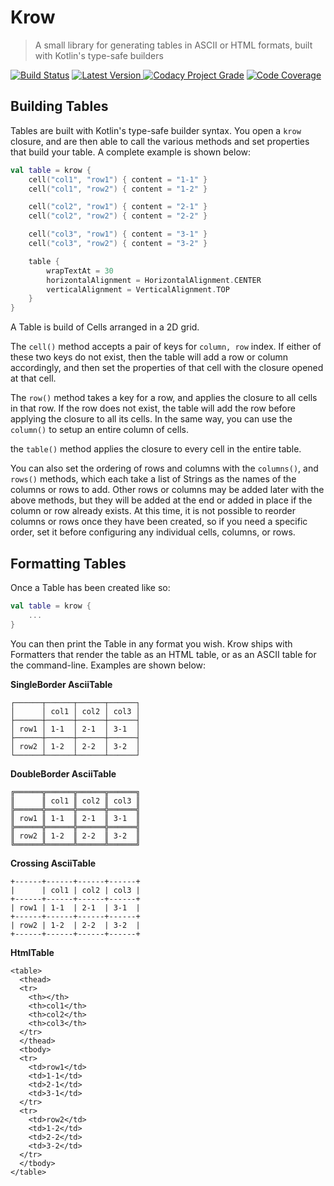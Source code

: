 # Krow

> A small library for generating tables in ASCII or HTML formats, built with Kotlin's type-safe builders

[![Build Status](https://travis-ci.org/copper-leaf/krow.svg?branch=master)](https://travis-ci.org/copper-leaf/krow)
[![Latest Version](https://api.bintray.com/packages/javaeden/Eden/krow/images/download.svg) ](https://bintray.com/javaeden/Eden/krow/_latestVersion)
[![Codacy Project Grade](https://api.codacy.com/project/badge/Grade/37385c8388e6499793a509fc335fa21c)](https://www.codacy.com/app/cjbrooks12/krow?utm_source=github.com&amp;utm_medium=referral&amp;utm_content=copper-leaf/krow&amp;utm_campaign=Badge_Grade)
[![Code Coverage](https://api.codacy.com/project/badge/Coverage/37385c8388e6499793a509fc335fa21c)](https://www.codacy.com/app/cjbrooks12/krow?utm_source=github.com&utm_medium=referral&utm_content=copper-leaf/krow&utm_campaign=Badge_Coverage)

## Building Tables

Tables are built with Kotlin's type-safe builder syntax. You open a `krow` closure, and are then able to call the 
various methods and set properties that build your table. A complete example is shown below: 

```kotlin
val table = krow {
    cell("col1", "row1") { content = "1-1" }
    cell("col1", "row2") { content = "1-2" }

    cell("col2", "row1") { content = "2-1" }
    cell("col2", "row2") { content = "2-2" }

    cell("col3", "row1") { content = "3-1" }
    cell("col3", "row2") { content = "3-2" }

    table {
        wrapTextAt = 30
        horizontalAlignment = HorizontalAlignment.CENTER
        verticalAlignment = VerticalAlignment.TOP
    }
}
```

A Table is build of Cells arranged in a 2D grid.

The `cell()` method accepts a pair of keys for `column, row` index. If either of these two keys do not exist, then the 
table will add a row or column accordingly, and then set the properties of that cell with the closure opened at that 
cell.

The `row()` method takes a key for a row, and applies the closure to all cells in that row. If the row does not exist, 
the table will add the row before applying the closure to all its cells. In the same way, you can use the `column()` to
setup an entire column of cells.

the `table()` method applies the closure to every cell in the entire table.

You can also set the ordering of rows and columns with the `columns()`, and `rows()` methods, which each take a list of
Strings as the names of the columns or rows to add. Other rows or columns may be added later with the above methods, but
they will be added at the end or added in place if the column or row already exists. At this time, it is not possible to 
reorder columns or rows once they have been created, so if you need a specific order, set it before configuring any 
individual cells, columns, or rows.

## Formatting Tables

Once a Table has been created like so:

```kotlin
val table = krow {
    ...
}
```

You can then print the Table in any format you wish. Krow ships with Formatters that render the table as an HTML table, 
or as an ASCII table for the command-line. Examples are shown below:

**SingleBorder AsciiTable**
```
┌──────┬──────┬──────┬──────┐
│      │ col1 │ col2 │ col3 │
├──────┼──────┼──────┼──────┤
│ row1 │ 1-1  │ 2-1  │ 3-1  │
├──────┼──────┼──────┼──────┤
│ row2 │ 1-2  │ 2-2  │ 3-2  │
└──────┴──────┴──────┴──────┘
```


**DoubleBorder AsciiTable**
```
╔══════╦══════╦══════╦══════╗
║      ║ col1 ║ col2 ║ col3 ║
╠══════╬══════╬══════╬══════╣
║ row1 ║ 1-1  ║ 2-1  ║ 3-1  ║
╠══════╬══════╬══════╬══════╣
║ row2 ║ 1-2  ║ 2-2  ║ 3-2  ║
╚══════╩══════╩══════╩══════╝
```

**Crossing AsciiTable**
```
+------+------+------+------+
|      | col1 | col2 | col3 |
+------+------+------+------+
| row1 | 1-1  | 2-1  | 3-1  |
+------+------+------+------+
| row2 | 1-2  | 2-2  | 3-2  |
+------+------+------+------+
```

**HtmlTable**
```
<table>
  <thead>
  <tr>
    <th></th>
    <th>col1</th>
    <th>col2</th>
    <th>col3</th>
  </tr>
  </thead>
  <tbody>
  <tr>
    <td>row1</td>
    <td>1-1</td>
    <td>2-1</td>
    <td>3-1</td>
  </tr>
  <tr>
    <td>row2</td>
    <td>1-2</td>
    <td>2-2</td>
    <td>3-2</td>
  </tr>
  </tbody>
</table>
```
